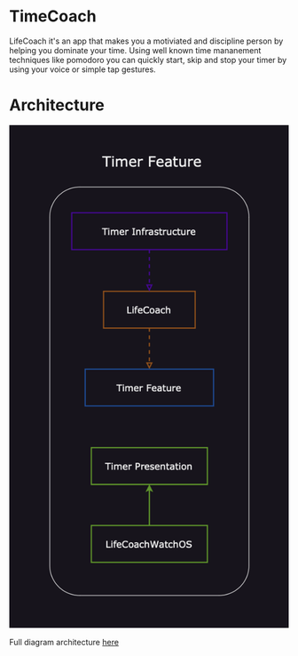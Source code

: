 # TimeCoach
LifeCoach it's an app that makes you a motiviated and discipline person by helping you dominate your time. Using well known time mananement techniques like pomodoro you can quickly start, skip and stop your timer by using your voice or simple tap gestures.

# Architecture
![alt text](https://github.com/danstorre/TimeCoach/blob/main/Docs/Timer%20Feature%20Diagram.png)

Full diagram architecture [here](https://drive.google.com/file/d/1I1i0soL29slkIYId1IJWA_QhOz-lvlx3/view?usp=sharing)
